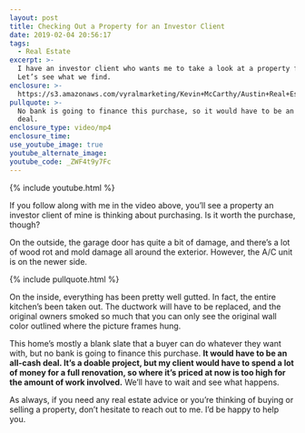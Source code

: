 ```yaml
---
layout: post
title: Checking Out a Property for an Investor Client
date: 2019-02-04 20:56:17
tags:
  - Real Estate
excerpt: >-
  I have an investor client who wants me to take a look at a property for them.
  Let’s see what we find.
enclosure: >-
  https://s3.amazonaws.com/vyralmarketing/Kevin+McCarthy/Austin+Real+Estate-+Taking+a+Look+at+a+Property+for+an+Investor+Client.mp4
pullquote: >-
  No bank is going to finance this purchase, so it would have to be an all-cash
  deal.
enclosure_type: video/mp4
enclosure_time:
use_youtube_image: true
youtube_alternate_image:
youtube_code: _ZWF4t9y7Fc
---
```


{% include youtube.html %}

If you follow along with me in the video above, you’ll see a property an investor client of mine is thinking about purchasing. Is it worth the purchase, though?

On the outside, the garage door has quite a bit of damage, and there’s a lot of wood rot and mold damage all around the exterior. However, the A/C unit is on the newer side.

{% include pullquote.html %}

On the inside, everything has been pretty well gutted. In fact, the entire kitchen’s been taken out. The ductwork will have to be replaced, and the original owners smoked so much that you can only see the original wall color outlined where the picture frames hung.

This home’s mostly a blank slate that a buyer can do whatever they want with, but no bank is going to finance this purchase. **It would have to be an all-cash deal. It’s a doable project, but my client would have to spend a lot of money for a full renovation, so where it’s priced at now is too high for the amount of work involved.** We’ll have to wait and see what happens.

As always, if you need any real estate advice or you’re thinking of buying or selling a property, don’t hesitate to reach out to me. I’d be happy to help you.